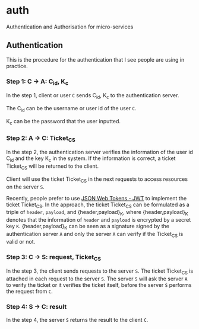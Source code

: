 # auth
Authentication and Authorisation for micro-services

## Authentication

This is the procedure for the authentication that I see people are using in practice.

### Step 1: C &rarr; A: C<sub>id</sub>, K<sub>c</sub>

In the step 1, client or user `C` sends C<sub>id</sub>, K<sub>c</sub> to the authentication server.

The C<sub>id</sub> can be the username or user id of the user `C`.

K<sub>c</sub> can be the password that the user inputted.

### Step 2: A &rarr; C: Ticket<sub>CS</sub>

In the step 2, the authentication server verifies the information of the user id C<sub>id</sub> and the key K<sub>c</sub> in the system. If the information is correct, a ticket Ticket<sub>CS</sub> will be returned to the client.

Client will use the ticket Ticket<sub>CS</sub> in the next requests to access resources on the server `S`.

Recently, people prefer to use [JSON Web Tokens - JWT](https://jwt.io) to implement the ticket Ticket<sub>CS</sub>.
In the approach, the ticket Ticket<sub>CS</sub> can be formulated as a triple of `header`, `payload`, and {header,payload}<sub>K</sub>, where {header,payload}<sub>K</sub> denotes that the information of `header` and `payload` is encrypted by a secret key `K`.
{header,payload}<sub>K</sub> can be seen as a signature signed by the authentication server `A` and only the server `A` can verify if the Ticket<sub>CS</sub> is valid or not.

### Step 3: C &rarr; S: request, Ticket<sub>CS</sub>

In the step 3, the client sends requests to the server `S`. The ticket Ticket<sub>CS</sub> is attached in each request to the server `S`. The server `S` will ask the server `A` to verify the ticket or it verifies the ticket itself, before the server `S` performs the request from `C`.

### Step 4: S &rarr; C: result

In the step 4, the server `S` returns the result to the client `C`.
